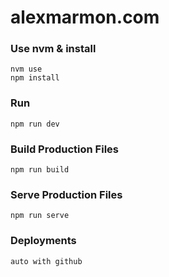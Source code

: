alexmarmon.com
=====================

### Use nvm & install
```
nvm use
npm install
```

### Run
```
npm run dev
```

### Build Production Files
```
npm run build
```

### Serve Production Files
```
npm run serve
```

### Deployments
```
auto with github
```